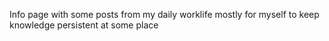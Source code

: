 Info page with some posts from my daily worklife mostly for myself to keep knowledge persistent at some place
